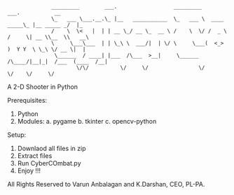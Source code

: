                   _________        ___.                  _________               ___.           __   
                  \_   ___ \___.__.\_ |__   ___________  \_   ___ \  ____   _____\_ |__ _____ _/  |_ 
                  /    \  \<   |  | | __ \_/ __ \_  __ \ /    \  \/ /  _ \ /     \| __ \\__  \\   __\
                  \     \___\___  | | \_\ \  ___/|  | \/ \     \___(  <_> )  Y Y  \ \_\ \/ __ \|  |  
                   \______  / ____| |___  /\___  >__|     \______  /\____/|__|_|  /___  (____  /__|  
                          \/\/          \/     \/                \/             \/    \/     \/      
A 2-D Shooter in Python

Prerequisites:
  1. Python
  2. Modules:
    a. pygame
    b. tkinter
    c. opencv-python
    
Setup:
  1. Downlaod all files in zip
  2. Extract files
  3. Run CyberCOmbat.py
  4. Enjoy !!!
  
All Rights Reserved to Varun Anbalagan and K.Darshan, CEO, PL-PA.